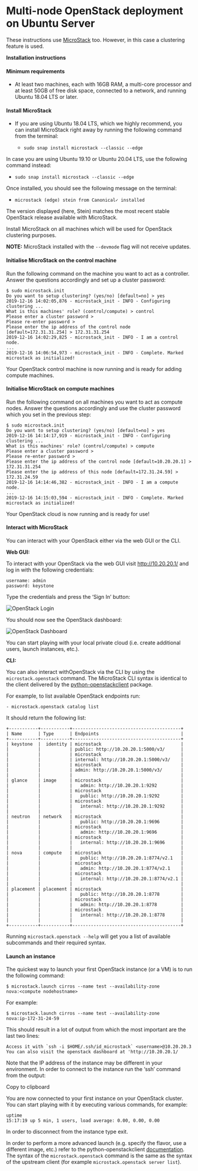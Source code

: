 ﻿# **Multi-node OpenStack deployment on Ubuntu Server**

These instructions use [MicroStack](https://snapcraft.io/microstack) too. However, in this case a clustering feature is used.

**Installation instructions**
#### Minimum requirements

 - At least two machines, each with 16GB RAM, a multi-core processor and at least 50GB of free disk space, connected to a network, and running Ubuntu 18.04 LTS or later.

#### Install MicroStack

 - If you are using Ubuntu 18.04 LTS, which we highly recommend, you can install MicroStack right away by running the following command from the terminal:
	 -     sudo snap install microstack --classic --edge
In case you are using Ubuntu 19.10 or Ubuntu 20.04 LTS, use the following command instead:
 -     sudo snap install microstack --classic --edge
Once installed, you should see the following message on the terminal:
 -     microstack (edge) stein from Canonical✓ installed
 
 The version displayed (here, Stein) matches the most recent stable OpenStack release available with MicroStack.

Install MicroStack on all machines which will be used for OpenStack clustering purposes.

**NOTE:** MicroStack installed with the `--devmode` flag will not receive updates.

#### Initialise MicroStack on the control machine

Run the following command on the machine you want to act as a controller. Answer the questions accordingly and set up a cluster password:

```
$ sudo microstack.init
Do you want to setup clustering? (yes/no) [default=no] > yes
2019-12-16 14:02:05,876 - microstack_init - INFO - Configuring clustering ...
What is this machines' role? (control/compute) > control
Please enter a cluster password >
Please re-enter password >
Please enter the ip address of the control node [default=172.31.31.254] > 172.31.31.254
2019-12-16 14:02:29,825 - microstack_init - INFO - I am a control node.
...
2019-12-16 14:06:54,973 - microstack_init - INFO - Complete. Marked microstack as initialized!
```
Your OpenStack control machine is now running and is ready for adding compute machines.

#### Initialise MicroStack on compute machines

Run the following command on all machines you want to act as compute nodes. Answer the questions accordingly and use the cluster password which you set in the previous step:

```
$ sudo microstack.init
Do you want to setup clustering? (yes/no) [default=no] > yes
2019-12-16 14:14:17,919 - microstack_init - INFO - Configuring clustering ...
What is this machines' role? (control/compute) > compute
Please enter a cluster password >
Please re-enter password >
Please enter the ip address of the control node [default=10.20.20.1] > 172.31.31.254
Please enter the ip address of this node [default=172.31.24.59] > 172.31.24.59
2019-12-16 14:14:46,382 - microstack_init - INFO - I am a compute node.
...
2019-12-16 14:15:03,594 - microstack_init - INFO - Complete. Marked microstack as initialized!
```
Your OpenStack cloud is now running and is ready for use!

#### Interact with MicroStack

You can interact with your OpenStack either via the web GUI or the CLI.

**Web GUI:**

To interact with your OpenStack via the web GUI visit http://10.20.20.1/ and log in with the following credentials:

```
username: admin
password: keystone
```
Type the credentials and press the ‘Sign In’ button:

![OpenStack Login ](https://github.com/abhaymehtre/Crawling-Engines/blob/master/images/OpenStack/1.PNG)

You should now see the OpenStack dashboard:

![OpenStack Dashboard](https://github.com/abhaymehtre/Crawling-Engines/blob/master/images/OpenStack/2.PNG)

You can start playing with your local private cloud (i.e. create additional users, launch instances, etc.).

**CLI:**

You can also interact withOpenStack via the CLI by using the  `microstack.openstack`  command. The MicroStack CLI syntax is identical to the client delivered by the  [python-openstackclient](https://docs.openstack.org/python-openstackclient/latest/cli/command-list.html)  package.

For example, to list available OpenStack endpoints run:

	- microstack.openstack catalog list	
It should return the following list:

```
+-----------+-----------+-----------------------------------------+
| Name      | Type      | Endpoints                               |
+-----------+-----------+-----------------------------------------+
| keystone  |  identity | microstack                              |
|           |           | public: http://10.20.20.1:5000/v3/      |
|           |           | microstack                              |
|           |           | internal: http://10.20.20.1:5000/v3/    |
|           |           | microstack                              |
|           |           | admin: http://10.20.20.1:5000/v3/       |
|           |           |                                         |
| glance    | image     | microstack                              |
|           |           |   admin: http://10.20.20.1:9292         |
|           |           | microstack                              |
|           |           |   public: http://10.20.20.1:9292        |
|           |           | microstack                              |
|           |           |   internal: http://10.20.20.1:9292      |
|           |           |                                         |
| neutron   | network   | microstack                              |
|           |           |   public: http://10.20.20.1:9696        |
|           |           | microstack                              |
|           |           |   admin: http://10.20.20.1:9696         |
|           |           | microstack                              |
|           |           |   internal: http://10.20.20.1:9696      |
|           |           |                                         |
| nova      | compute   | microstack                              |
|           |           |   public: http://10.20.20.1:8774/v2.1   |
|           |           | microstack                              |
|           |           |   admin: http://10.20.20.1:8774/v2.1    |
|           |           | microstack                              |
|           |           |   internal: http://10.20.20.1:8774/v2.1 |
|           |           |                                         |
| placement | placement | microstack                              |
|           |           |   public: http://10.20.20.1:8778        |
|           |           | microstack                              |
|           |           |   admin: http://10.20.20.1:8778         |
|           |           | microstack                              |
|           |           |   internal: http://10.20.20.1:8778      |
|           |           |                                         |
+-----------+-----------+-----------------------------------------+
```

Running  `microstack.openstack --help`  will get you a list of available subcommands and their required syntax.

#### Launch an instance

The quickest way to launch your first OpenStack instance (or a VM) is to run the following command:

```
$ microstack.launch cirros --name test --availability-zone
nova:<compute nodehostname>
```

For example:

```
$ microstack.launch cirros --name test --availability-zone
nova:ip-172-31-24-59
```

This should result in a lot of output from which the most important are the last two lines:

```
Access it with `ssh -i $HOME/.ssh/id_microstack` <username>@10.20.20.3
You can also visit the openstack dashboard at 'http://10.20.20.1/
```

Note that the IP address of the instance may be different in your environment. In order to connect to the instance run the ‘ssh’ command from the output:

Copy to clipboard

You are now connected to your first instance on your OpenStack cluster. You can start playing with it by executing various commands, for example:

```
uptime
15:17:19 up 5 min, 1 users, load average: 0.00, 0.00, 0.00
```

In order to disconnect from the instance type exit.

In order to perform a more advanced launch (e.g. specify the flavor, use a different image, etc.) refer to the python-openstackclient  [documentation](https://docs.openstack.org/python-openstackclient/latest/cli/command-list.html). The syntax of the  `microstack.openstack`  command is the same as the syntax of the upstream client (for example  `microstack.openstack server list`).

#




